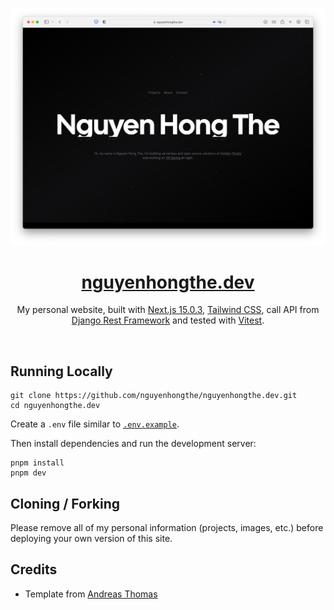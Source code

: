 ![Nguyen Hong The Dev](https://raw.githubusercontent.com/nguyenhongthe/nguyenhongthe.dev/main/screenshot.png)

<div align="center">
    <a href="https://nguyenhongthe.dev"><h1 align="center">nguyenhongthe.dev</h1></a>

My personal website, built with [Next.js 15.0.3](https://nextjs.org/), [Tailwind CSS](https://tailwindcss.com/), call API from [Django Rest Framework](https://www.django-rest-framework.org/) and tested with [Vitest](https://vitest.dev/guide/).

</div>

<br/>

## Running Locally


```sh-session
git clone https://github.com/nguyenhongthe/nguyenhongthe.dev.git
cd nguyenhongthe.dev
```


Create a `.env` file similar to [`.env.example`](https://github.com/nguyenhongthe/nguyenhongthe.dev/blob/main/.env.example).

Then install dependencies and run the development server:
```sh-session
pnpm install
pnpm dev
```


## Cloning / Forking

Please remove all of my personal information (projects, images, etc.) before deploying your own version of this site.

## Credits

- Template from [Andreas Thomas](https://github.com/chronark/chronark.com)
